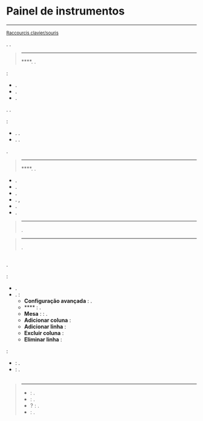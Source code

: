 # Painel de instrumentos
****

<small>[Raccourcis clavier/souris](shortcuts.md)</small>

.
.

> ****
>
>  ****. .

 :
- .
- .
- .

.
.

:
- . .
- . .

.

> ****
>
>  ****.
> .

- .
- .
- .
- . , 
- .
- .

> ****
>
> .

> ****
>
> .


## 

.

 :

- .
- .  :
    - **Configuração avançada** : .
    - **** : .
    - **Mesa** :  : . 
    - **Adicionar coluna** : 
    - **Adicionar linha** : 
    - **Excluir coluna** : 
    - **Eliminar linha** : 

 :

-  : .
-  : .

## 

> ****
>
> -  : .
> -  : .
> -  ?  : .
> -  :  .
